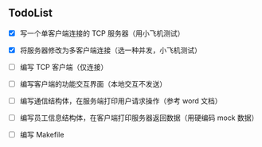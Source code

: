 
## TodoList

- [x] 写一个单客户端连接的 TCP 服务器（用小飞机测试）
- [x] 将服务器修改为多客户端连接（选一种并发，小飞机测试）
- [ ] 编写 TCP 客户端（仅连接）
- [ ] 编写客户端的功能交互界面（本地交互不发送）
- [ ] 编写通信结构体，在服务端打印用户请求操作（参考 word 文档）
- [ ] 编写员工信息结构体，在客户端打印服务器返回数据（用硬编码 mock 数据）
- [ ] 编写 Makefile

